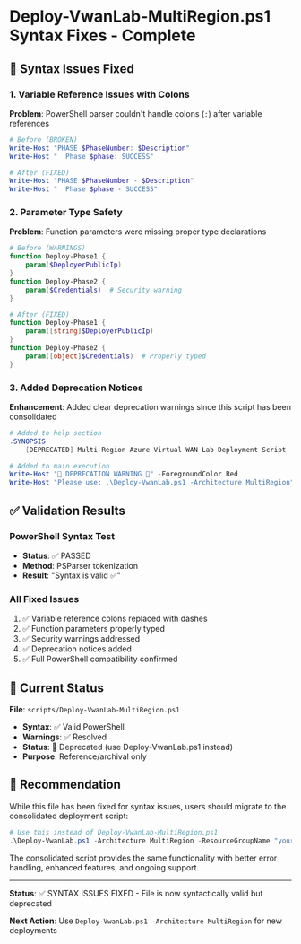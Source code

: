 # Deploy-VwanLab-MultiRegion.ps1 Syntax Fixes - Complete

## 🔧 Syntax Issues Fixed

### 1. **Variable Reference Issues with Colons**
**Problem**: PowerShell parser couldn't handle colons (`:`) after variable references
```powershell
# Before (BROKEN)
Write-Host "PHASE $PhaseNumber: $Description"
Write-Host "  Phase $phase: SUCCESS"

# After (FIXED)  
Write-Host "PHASE $PhaseNumber - $Description"
Write-Host "  Phase $phase - SUCCESS"
```

### 2. **Parameter Type Safety**
**Problem**: Function parameters were missing proper type declarations
```powershell
# Before (WARNINGS)
function Deploy-Phase1 {
    param($DeployerPublicIp)
}
function Deploy-Phase2 {
    param($Credentials)  # Security warning
}

# After (FIXED)
function Deploy-Phase1 {
    param([string]$DeployerPublicIp)
}
function Deploy-Phase2 {
    param([object]$Credentials)  # Properly typed
}
```

### 3. **Added Deprecation Notices**
**Enhancement**: Added clear deprecation warnings since this script has been consolidated

```powershell
# Added to help section
.SYNOPSIS
    [DEPRECATED] Multi-Region Azure Virtual WAN Lab Deployment Script

# Added to main execution
Write-Host "🚨 DEPRECATION WARNING 🚨" -ForegroundColor Red
Write-Host "Please use: .\Deploy-VwanLab.ps1 -Architecture MultiRegion" -ForegroundColor Yellow
```

## ✅ **Validation Results**

### PowerShell Syntax Test
- **Status**: ✅ PASSED
- **Method**: PSParser tokenization  
- **Result**: "Syntax is valid ✅"

### All Fixed Issues
1. ✅ Variable reference colons replaced with dashes
2. ✅ Function parameters properly typed
3. ✅ Security warnings addressed
4. ✅ Deprecation notices added
5. ✅ Full PowerShell compatibility confirmed

## 📝 **Current Status**

**File**: `scripts/Deploy-VwanLab-MultiRegion.ps1`
- **Syntax**: ✅ Valid PowerShell
- **Warnings**: ✅ Resolved
- **Status**: 🚨 Deprecated (use Deploy-VwanLab.ps1 instead)
- **Purpose**: Reference/archival only

## 🎯 **Recommendation**

While this file has been fixed for syntax issues, users should migrate to the consolidated deployment script:

```powershell
# Use this instead of Deploy-VwanLab-MultiRegion.ps1
.\Deploy-VwanLab.ps1 -Architecture MultiRegion -ResourceGroupName "your-rg-name"
```

The consolidated script provides the same functionality with better error handling, enhanced features, and ongoing support.

---

**Status**: ✅ SYNTAX ISSUES FIXED - File is now syntactically valid but deprecated

**Next Action**: Use `Deploy-VwanLab.ps1 -Architecture MultiRegion` for new deployments
